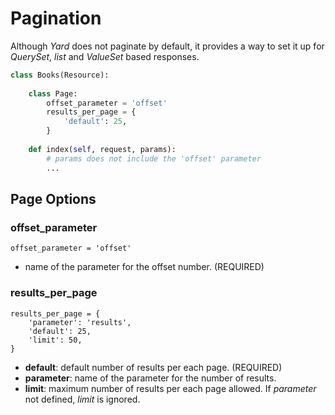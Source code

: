 # Pagination

Although *Yard* does not paginate by default, it provides a way to set it up for *QuerySet*, *list* and *ValueSet* based responses.

```python
class Books(Resource):
    
    class Page:                    
        offset_parameter = 'offset'
        results_per_page = {       
            'default': 25,         
        }
    
    def index(self, request, params):
        # params does not include the 'offset' parameter
        ...
```


## Page Options

### offset_parameter

    offset_parameter = 'offset'

- name of the parameter for the offset number. (REQUIRED)

### results_per\_page

    results_per_page = {
        'parameter': 'results',       
        'default': 25,
        'limit': 50,      
    }

- **default**: default number of results per each page. (REQUIRED)
- **parameter**: name of the parameter for the number of results.
- **limit**: maximum number of results per each page allowed. If *parameter* not defined, *limit* is ignored.
